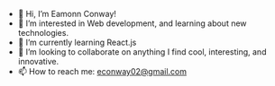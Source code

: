 - 👋 Hi, I’m Eamonn Conway!
- 👀 I’m interested in Web development, and learning about new technologies.
- 🌱 I’m currently learning React.js
- 💞️ I’m looking to collaborate on anything I find cool, interesting, and innovative.
- 📫 How to reach me: econway02@gmail.com

<!---
em17conw/em17conw is a ✨ special ✨ repository because its `README.md` (this file) appears on your GitHub profile.
You can click the Preview link to take a look at your changes.
--->
